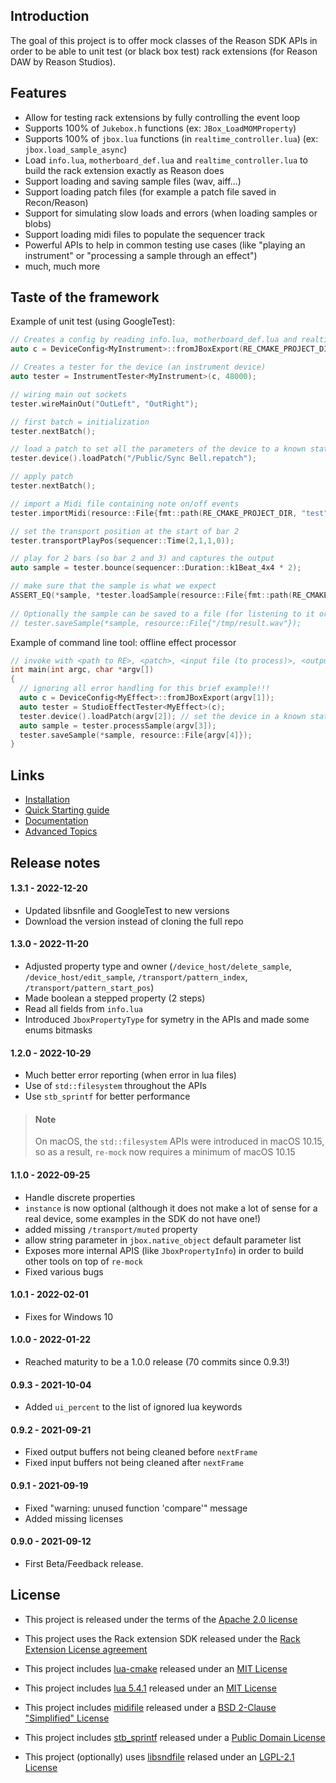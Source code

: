 Introduction
------------

The goal of this project is to offer mock classes of the Reason SDK APIs in order to be able to unit test (or black box test) rack extensions (for Reason DAW by Reason Studios).

Features
--------

* Allow for testing rack extensions by fully controlling the event loop
* Supports 100% of `Jukebox.h` functions (ex: `JBox_LoadMOMProperty`)
* Supports 100% of `jbox.lua` functions (in `realtime_controller.lua`) (ex: `jbox.load_sample_async`)
* Load `info.lua`, `motherboard_def.lua` and `realtime_controller.lua` to build the rack extension exactly as Reason does
* Support loading and saving sample files (wav, aiff...)
* Support loading patch files (for example a patch file saved in Recon/Reason)
* Support for simulating slow loads and errors (when loading samples or blobs)
* Support loading midi files to populate the sequencer track
* Powerful APIs to help in common testing use cases (like "playing an instrument" or "processing a sample through an effect")
* much, much more

Taste of the framework
----------------------

Example of unit test (using GoogleTest):

 ```cpp
// Creates a config by reading info.lua, motherboard_def.lua and realtime_controller.lua
auto c = DeviceConfig<MyInstrument>::fromJBoxExport(RE_CMAKE_PROJECT_DIR);

// Creates a tester for the device (an instrument device)
auto tester = InstrumentTester<MyInstrument>(c, 48000);

// wiring main out sockets
tester.wireMainOut("OutLeft", "OutRight");

// first batch = initialization
tester.nextBatch();

// load a patch to set all the parameters of the device to a known state
tester.device().loadPatch("/Public/Sync Bell.repatch");

// apply patch
tester.nextBatch();

// import a Midi file containing note on/off events
tester.importMidi(resource::File{fmt::path(RE_CMAKE_PROJECT_DIR, "test", "midi", "test1.mid")});

// set the transport position at the start of bar 2
tester.transportPlayPos(sequencer::Time(2,1,1,0));

// play for 2 bars (so bar 2 and 3) and captures the output
auto sample = tester.bounce(sequencer::Duration::k1Beat_4x4 * 2);

// make sure that the sample is what we expect
ASSERT_EQ(*sample, *tester.loadSample(resource::File{fmt::path(RE_CMAKE_PROJECT_DIR, "test", "wav", "test1.wav")));
  
// Optionally the sample can be saved to a file (for listening to it or opening in an audio visualizer...)
// tester.saveSample(*sample, resource::File{"/tmp/result.wav"});
```

Example of command line tool: offline effect processor

```cpp
// invoke with <path to RE>, <patch>, <input file (to process)>, <output file (result)>
int main(int argc, char *argv[])
{
  // ignoring all error handling for this brief example!!!
  auto c = DeviceConfig<MyEffect>::fromJBoxExport(argv[1]);
  auto tester = StudioEffectTester<MyEffect>(c);
  tester.device().loadPatch(argv[2]); // set the device in a known state (optional of course)
  auto sample = tester.processSample(argv[3]);
  tester.saveSample(*sample, resource::File{argv[4]});
}
```

Links
-----

* [Installation](docs/Install.md)
* [Quick Starting guide](docs/Quick_Start.md)
* [Documentation](docs/Documentation.md)
* [Advanced Topics](docs/Advanced_Topics.md)

Release notes
-------------

#### 1.3.1 - 2022-12-20

- Updated libsnfile and GoogleTest to new versions
- Download the version instead of cloning the full repo

#### 1.3.0 - 2022-11-20

- Adjusted property type and owner (`/device_host/delete_sample`, `/device_host/edit_sample`, `/transport/pattern_index`, `/transport/pattern_start_pos`)
- Made boolean a stepped property (2 steps)
- Read all fields from `info.lua`
- Introduced `JboxPropertyType` for symetry in the APIs and made some enums bitmasks

#### 1.2.0 - 2022-10-29

- Much better error reporting (when error in lua files)
- Use of `std::filesystem` throughout the APIs
- Use `stb_sprintf` for better performance

> #### Note
> On macOS, the `std::filesystem` APIs were introduced in macOS 10.15, so as a result, `re-mock` now requires a minimum of macOS 10.15

#### 1.1.0 - 2022-09-25

- Handle discrete properties
- `instance` is now optional (although it does not make a lot of sense for a real device, some examples in the SDK do not have one!)
- added missing `/transport/muted` property
- allow string parameter in `jbox.native_object` default parameter list
- Exposes more internal APIS (like `JboxPropertyInfo`) in order to build other tools on top of `re-mock`
- Fixed various bugs

#### 1.0.1 - 2022-02-01

- Fixes for Windows 10

#### 1.0.0 - 2022-01-22

- Reached maturity to be a 1.0.0 release (70 commits since 0.9.3!)

#### 0.9.3 - 2021-10-04

- Added `ui_percent` to the list of ignored lua keywords

#### 0.9.2 - 2021-09-21

- Fixed output buffers not being cleaned before `nextFrame`
- Fixed input buffers not being cleaned after `nextFrame`

#### 0.9.1 - 2021-09-19

- Fixed "warning: unused function 'compare'" message
- Added missing licenses

#### 0.9.0 - 2021-09-12

- First Beta/Feedback release.

License
-------

- This project is released under the terms of the [Apache 2.0 license](LICENSE.txt)

- This project uses the Rack extension SDK released under the [Rack Extension License agreement](RE_License.txt)

- This project includes [lua-cmake](https://github.com/lubgr/lua-cmake) released under an [MIT License](external/lua-cmake/LICENSE)

- This project includes [lua 5.4.1](https://www.lua.org/) released under an [MIT License](https://www.lua.org/license.html)

- This project includes [midifile](https://github.com/craigsapp/midifile) released under a [BSD 2-Clause "Simplified" License](external/craigsapp-midifile/LICENSE.txt)

- This project includes [stb_sprintf](https://github.com/nothings/stb) released under a [Public Domain License](https://github.com/nothings/stb/blob/master/LICENSE)

- This project (optionally) uses [libsndfile](https://github.com/libsndfile/libsndfile) relased under an [LGPL-2.1 License](https://github.com/libsndfile/libsndfile/blob/master/COPYING)
